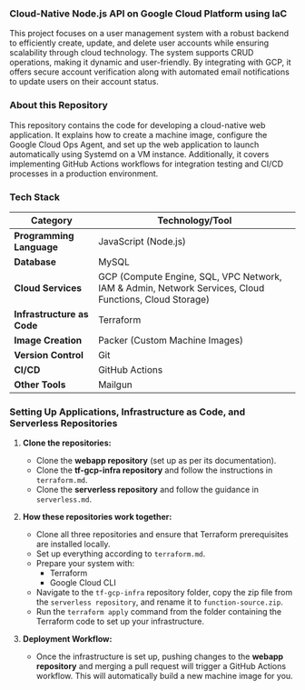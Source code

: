### Cloud-Native Node.js API on Google Cloud Platform using IaC

This project focuses on a user management system with a robust backend to efficiently create, update, and delete user accounts while ensuring scalability through cloud technology. The system supports CRUD operations, making it dynamic and user-friendly. By integrating with GCP, it offers secure account verification along with automated email notifications to update users on their account status.

### About this Repository

This repository contains the code for developing a cloud-native web application. It explains how to create a machine image, configure the Google Cloud Ops Agent, and set up the web application to launch automatically using Systemd on a VM instance. Additionally, it covers implementing GitHub Actions workflows for integration testing and CI/CD processes in a production environment.

### Tech Stack

| **Category**               | **Technology/Tool**                                      |
|----------------------------|---------------------------------------------------------|
| **Programming Language**   | JavaScript (Node.js)                                    |
| **Database**               | MySQL                                                  |
| **Cloud Services**         | GCP (Compute Engine, SQL, VPC Network, IAM & Admin, Network Services, Cloud Functions, Cloud Storage) |
| **Infrastructure as Code** | Terraform                                              |
| **Image Creation**         | Packer (Custom Machine Images)                         |
| **Version Control**        | Git                                                    |
| **CI/CD**                  | GitHub Actions                                         |
| **Other Tools**            | Mailgun                                                |

### Setting Up Applications, Infrastructure as Code, and Serverless Repositories

1. **Clone the repositories:**
   - Clone the **webapp repository** (set up as per its documentation).
   - Clone the **tf-gcp-infra repository** and follow the instructions in `terraform.md`.
   - Clone the **serverless repository** and follow the guidance in `serverless.md`.

2. **How these repositories work together:**
   - Clone all three repositories and ensure that Terraform prerequisites are installed locally.
   - Set up everything according to `terraform.md`.
   - Prepare your system with:
     - Terraform
     - Google Cloud CLI
   - Navigate to the `tf-gcp-infra` repository folder, copy the zip file from the `serverless repository`, and rename it to `function-source.zip`.
   - Run the `terraform apply` command from the folder containing the Terraform code to set up your infrastructure.

3. **Deployment Workflow:**
   - Once the infrastructure is set up, pushing changes to the **webapp repository** and merging a pull request will trigger a GitHub Actions workflow. This will automatically build a new machine image for you.
